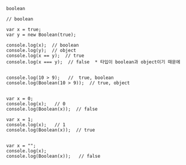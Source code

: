       boolean

      // boolean

      var x = true;
      var y = new Boolean(true);

      console.log(x);  // boolean
      console.log(y);  // object
      console.log(x == y);  // true
      console.log(x === y);  // false  * 타입이 boolean과 object이기 때문에


      console.log(10 > 9);   //  true, boolean
      console.log(Boolean(10 > 9));  // true, object


      var x = 0;
      console.log(x);   // 0
      console.log(Boolean(x));  // false

      var x = 1;
      console.log(x);   // 1
      console.log(Boolean(x));  // true


      var x = "";
      console.log(x); 
      console.log(Boolean(x));   // false
